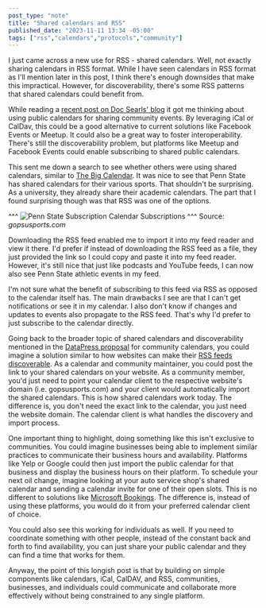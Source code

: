```yaml
---
post_type: "note" 
title: "Shared calendars and RSS"
published_date: "2023-11-11 13:34 -05:00"
tags: ["rss","calendars","protocols","community"]
---
```


I just came across a new use for RSS - shared calendars. Well, not exactly sharing calendars in RSS format. While I have seen calendars in RSS format as I'll mention later in this post, I think there's enough downsides that make this impractical. However, for discoverability, there's some RSS patterns that shared calendars could benefit from.  

While reading a [recent post on Doc Searls' blog](https://doc.searls.com/2023/11/09/datepress/) it got me thinking about using public calendars for sharing community events. By leveraging iCal or CalDav, this could be a good alternative to current solutions like Facebook Events or Meetup. It could also be a great way to foster interoperability. There's still the discoverability problem, but platforms like Meetup and Facebook Events could enable subscribing to shared public calendars.

This sent me down a search to see whether others were using shared calendars, similar to [The Big Calendar](https://bsquarebulletin.com/test-calendar/?r34icsym=202312). It was nice to see that Penn State has shared calendars for their various sports. That shouldn't be surprising. As a university, they already share their academic calendars. The part that I found surprising though was that RSS was one of the options. 

^^^
![Penn State Subscription Calendar Subscriptions](https://cdn.lqdev.tech/files/images/rss-community-calendars.png)
^^^ Source: *gopsusports.com*

Downloading the RSS feed enabled me to import it into my feed reader and view it there. I'd prefer if instead of downloading the RSS feed as a file, they just provided the link so I could copy and paste it into my feed reader. However, it's still nice that just like podcasts and YouTube feeds, I can now also see Penn State athletic events in my feed. 

I'm not sure what the benefit of subscribing to this feed via RSS as opposed to the calendar itself has. The main drawbacks I see are that I can't get notifications or see it in my calendar. I also don't know if changes and updates to events also propagate to the RSS feed. That's why I'd prefer to just subscribe to the calendar directly. 

Going back to the broader topic of shared calendars and discoverability mentioned in the [DataPress proposal](https://bsquarebulletin.com/test-calendar/?r34icsym=202312) for community calendars, you could imagine a solution similar to how websites can make their [RSS feeds discoverable](https://blog.jim-nielsen.com/2021/automatically-discoverable-rss-feeds/). As a calendar and community maintainer, you could post the link to your shared calendars on your website. As a community member, you'd just need to point your calendar client to the respective website's domain (i.e. gopsusports.com) and your client would automatically import the shared calendars. This is how shared calendars work today. The difference is, you don't need the exact link to the calendar, you just need the website domain. The calendar client is what handles the discovery and import process.  

One important thing to highlight, doing something like this isn't exclusive to communities. You could imagine businesses being able to implement similar practices to communicate their business hours and availability. Platforms like Yelp or Google could then just import the public calendar for that business and display the business hours on their platform. To schedule your next oil change, imagine looking at your auto service shop's shared calendar and sending a calendar invite for one of their open slots. This is no different to solutions like [Microsoft Bookings](https://www.microsoft.com/microsoft-365/business/scheduling-and-booking-app). The difference is, instead of using these platforms, you would do it from your preferred calendar client of choice. 

You could also see this working for individuals as well. If you need to coordinate something with other people, instead of the constant back and forth to find availability, you can just share your public calendar and they can find a time that works for them. 

Anyway, the point of this longish post is that by building on simple components like calendars, iCal, CalDAV, and RSS, communities, businesses, and individuals could communicate and collaborate more effectively without being constrained to any single platform. 